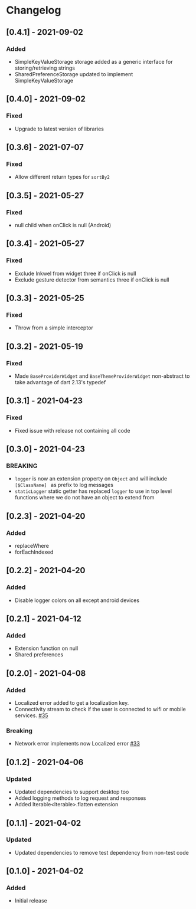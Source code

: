 # Changelog
## [0.4.1] - 2021-09-02
### Added
- SimpleKeyValueStorage storage added as a generic interface for storing/retrieving strings
- SharedPreferenceStorage updated to implement SimpleKeyValueStorage

## [0.4.0] - 2021-09-02
### Fixed
- Upgrade to latest version of libraries

## [0.3.6] - 2021-07-07
### Fixed
- Allow different return types for `sortBy2`

## [0.3.5] - 2021-05-27
### Fixed
- null child when onClick is null (Android)

## [0.3.4] - 2021-05-27
### Fixed
- Exclude Inkwel from widget three if onClick is null
- Exclude gesture detector from semantics three if onClick is null

## [0.3.3] - 2021-05-25
### Fixed
- Throw from a simple interceptor

## [0.3.2] - 2021-05-19
### Fixed
- Made `BaseProviderWidget` and `BaseThemeProviderWidget` non-abstract to take advantage of dart 2.13's typedef

## [0.3.1] - 2021-04-23
### Fixed
- Fixed issue with release not containing all code

## [0.3.0] - 2021-04-23
### BREAKING
- `logger` is now an extension property on `Object` and will include `[$ClassName] ` as prefix to log messages
- `staticLogger` static getter has replaced `logger` to use in top level functions where we do not have an object to extend from

## [0.2.3] - 2021-04-20
### Added
- replaceWhere
- forEachIndexed

## [0.2.2] - 2021-04-20
### Added
- Disable logger colors on all except android devices

## [0.2.1] - 2021-04-12
### Added
- Extension function on null
- Shared preferences

## [0.2.0] - 2021-04-08
### Added
- Localized error added to get a localization key.
- Connectivity stream to check if the user is connected to wifi or mobile services.  [#35](https://github.com/icapps/flutter-icapps-architecture/issues/35)
### Breaking
- Network error implements now Localized error [#33](https://github.com/icapps/flutter-icapps-architecture/issues/33)

## [0.1.2] - 2021-04-06
### Updated
- Updated dependencies to support desktop too
- Added logging methods to log request and responses
- Added Iterable<Iterable<T>>.flatten extension

## [0.1.1] - 2021-04-02
### Updated
- Updated dependencies to remove test dependency from non-test code

## [0.1.0] - 2021-04-02
### Added
- Initial release
